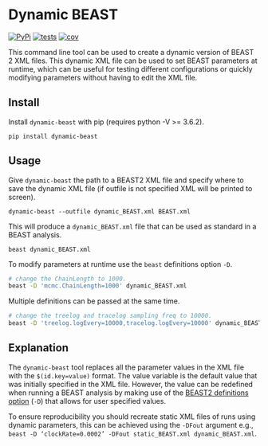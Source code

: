 # Dynamic BEAST

[![PyPi](https://img.shields.io/pypi/v/dynamic-beast.svg)](https://pypi.org/project/dynamic-beast/)
[![tests](https://github.com/Wytamma/dynamic-beast/actions/workflows/test.yml/badge.svg)](https://github.com/Wytamma/dynamic-beast/actions/workflows/test.yml)
[![cov](https://codecov.io/gh/Wytamma/dynamic-beast/branch/master/graph/badge.svg)](https://codecov.io/gh/Wytamma/dynamic-beast)

This command line tool can be used to create a dynamic version of BEAST 2 XML files. This dynamic XML file can be used to set BEAST parameters at runtime, which can be useful for testing different configurations or quickly modifying parameters without having to edit the XML file. 

## Install
Install `dynamic-beast` with pip (requires python -V >= 3.6.2).

```
pip install dynamic-beast
```

## Usage

Give `dynamic-beast` the path to a BEAST2 XML file and specify where to save the dynamic XML file (if outfile is not specified XML will be printed to screen).

```
dynamic-beast --outfile dynamic_BEAST.xml BEAST.xml
```

This will produce a `dynamic_BEAST.xml` file that can be used as standard in a BEAST analysis.

```
beast dynamic_BEAST.xml
```

To modify parameters at runtime use the `beast` definitions option `-D`.

```bash
# change the ChainLength to 1000. 
beast -D 'mcmc.ChainLength=1000' dynamic_BEAST.xml
``` 

Multiple definitions can be passed at the same time.

```bash
# change the treelog and tracelog sampling freq to 10000. 
beast -D 'treelog.logEvery=10000,tracelog.logEvery=10000' dynamic_BEAST.xml
``` 

## Explanation

The `dynamic-beast` tool replaces all the parameter values in the XML file with the `$(id.key=value)` format. The value variable is the default value that was initially specified in the XML file. However, the value can be redefined when running a BEAST analysis by making use of the [BEAST2 definitions option](https://www.beast2.org/2021/03/31/command-line-options.html#-d) (`-D`) that allows for user specified values. 

To ensure reproducibility you should recreate static XML files of runs using dynamic parameters, this can be achieved using the `-DFout` argument e.g., `beast -D ‘clockRate=0.0002’ -DFout static_BEAST.xml dynamic_BEAST.xml`. 
